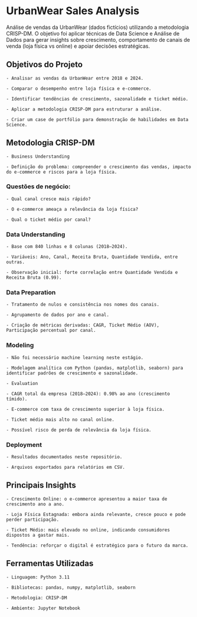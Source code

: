 # **UrbanWear Sales Analysis**

Análise de vendas da UrbanWear (dados fictícios) utilizando a metodologia CRISP-DM.
O objetivo foi aplicar técnicas de Data Science e Análise de Dados para gerar insights sobre crescimento, comportamento de canais de venda (loja física vs online) e apoiar decisões estratégicas.

## **Objetivos do Projeto**

    - Analisar as vendas da UrbanWear entre 2018 e 2024.

    - Comparar o desempenho entre loja física e e-commerce.

    - Identificar tendências de crescimento, sazonalidade e ticket médio.

    - Aplicar a metodologia CRISP-DM para estruturar a análise.

    - Criar um case de portfólio para demonstração de habilidades em Data Science.

## **Metodologia CRISP-DM**

    - Business Understanding

    - Definição do problema: compreender o crescimento das vendas, impacto do e-commerce e riscos para a loja física.

### **Questões de negócio:**

    - Qual canal cresce mais rápido?

    - O e-commerce ameaça a relevância da loja física?

    - Qual o ticket médio por canal?

### **Data Understanding**

    - Base com 840 linhas e 8 colunas (2018–2024).

    - Variáveis: Ano, Canal, Receita Bruta, Quantidade Vendida, entre outras.

    - Observação inicial: forte correlação entre Quantidade Vendida e Receita Bruta (0.99).

### **Data Preparation**

    - Tratamento de nulos e consistência nos nomes dos canais.

    - Agrupamento de dados por ano e canal.

    - Criação de métricas derivadas: CAGR, Ticket Médio (AOV), Participação percentual por canal.

### **Modeling**

    - Não foi necessário machine learning neste estágio.

    - Modelagem analítica com Python (pandas, matplotlib, seaborn) para identificar padrões de crescimento e sazonalidade.

    - Evaluation

    - CAGR total da empresa (2018–2024): 0.98% ao ano (crescimento tímido).

    - E-commerce com taxa de crescimento superior à loja física.

    - Ticket médio mais alto no canal online.

    - Possível risco de perda de relevância da loja física.

### **Deployment**

    - Resultados documentados neste repositório.

    - Arquivos exportados para relatórios em CSV.

## **Principais Insights**

    - Crescimento Online: o e-commerce apresentou a maior taxa de crescimento ano a ano.

    - Loja Física Estagnada: embora ainda relevante, cresce pouco e pode perder participação.

    - Ticket Médio: mais elevado no online, indicando consumidores dispostos a gastar mais.

    - Tendência: reforçar o digital é estratégico para o futuro da marca.

## **Ferramentas Utilizadas**

    - Linguagem: Python 3.11

    - Bibliotecas: pandas, numpy, matplotlib, seaborn

    - Metodologia: CRISP-DM

    - Ambiente: Jupyter Notebook

